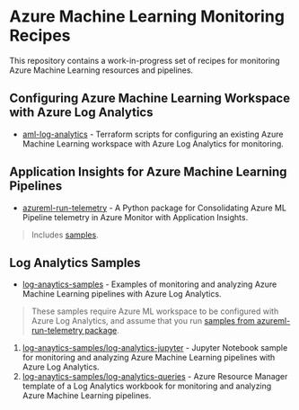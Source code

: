 # Azure Machine Learning Monitoring Recipes

This repository contains a work-in-progress set of recipes for monitoring Azure Machine Learning resources and pipelines.

## Configuring Azure Machine Learning Workspace with Azure Log Analytics

* [aml-log-analytics](aml-log-analytics) - Terraform scripts for configuring an existing Azure Machine Learning workspace with Azure Log Analytics for monitoring.

## Application Insights for Azure Machine Learning Pipelines

* [azureml-run-telemetry](azureml-run-telemetry) - A Python package for Consolidating Azure ML Pipeline telemetry in Azure Monitor with Application Insights.

> Includes [samples](azureml-run-telemetry/samples).

## Log Analytics Samples

* [log-anaytics-samples](log-anaytics-examples) - Examples of monitoring and analyzing Azure Machine Learning pipelines with Azure Log Analytics.

> These samples require Azure ML workspace to be configured with Azure Log Analytics, and assume that you run [samples from azureml-run-telemetry package](azureml-run-telemetry/samples).

1. [log-anaytics-samples/log-analytics-jupyter](log-anaytics-examples/log-analytics-jupyter) - Jupyter Notebook sample for monitoring and analyzing Azure Machine Learning pipelines with Azure Log Analytics.
1. [log-anaytics-samples/log-analytics-queries](log-anaytics-examples/log-analytics-queries) - Azure Resource Manager template of a Log Analytics workbook for monitoring and analyzing Azure Machine Learning pipelines.